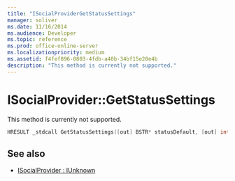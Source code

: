 ```yaml
---
title: "ISocialProviderGetStatusSettings" 
manager: soliver
ms.date: 11/16/2014
ms.audience: Developer
ms.topic: reference
ms.prod: office-online-server
ms.localizationpriority: medium
ms.assetid: f4fef896-0803-4fdb-a40b-34bf15e20e4b
description: "This method is currently not supported."
---
```


# ISocialProvider::GetStatusSettings

This method is currently not supported. 
  
```cpp
HRESULT _stdcall GetStatusSettings([out] BSTR* statusDefault, [out] int* maxStatusLength);
```

## See also

- [ISocialProvider : IUnknown](isocialprovideriunknown.md)

